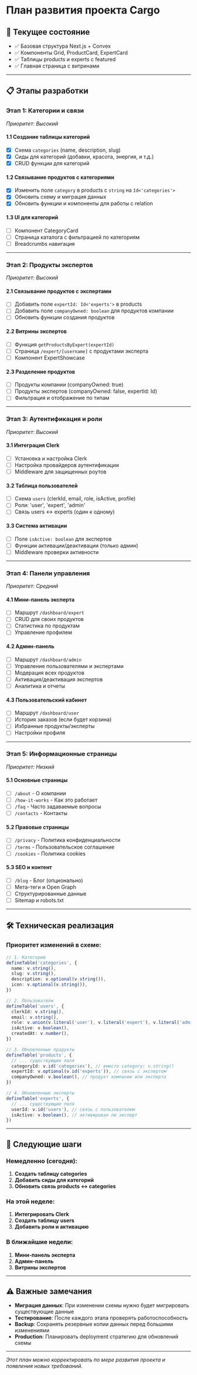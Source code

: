 # План развития проекта Cargo

## 🎯 Текущее состояние

- ✅ Базовая структура Next.js + Convex
- ✅ Компоненты Grid, ProductCard, ExpertCard
- ✅ Таблицы products и experts с featured
- ✅ Главная страница с витринами

---

## 📋 Этапы разработки

### **Этап 1: Категории и связи**

_Приоритет: Высокий_

#### 1.1 Создание таблицы категорий

- [x] Схема `categories` (name, description, slug)
- [x] Сиды для категорий (добавки, красота, энергия, и т.д.)
- [x] CRUD функции для категорий

#### 1.2 Связывание продуктов с категориями

- [x] Изменить поле `category` в products с `string` на `Id<'categories'>`
- [x] Обновить схему и миграция данных
- [x] Обновить функции и компоненты для работы с relation

#### 1.3 UI для категорий

- [ ] Компонент CategoryCard
- [ ] Страница каталога с фильтрацией по категориям
- [ ] Breadcrumbs навигация

---

### **Этап 2: Продукты экспертов**

_Приоритет: Высокий_

#### 2.1 Связывание продуктов с экспертами

- [ ] Добавить поле `expertId: Id<'experts'>` в products
- [ ] Добавить поле `companyOwned: boolean` для продуктов компании
- [ ] Обновить функции создания продуктов

#### 2.2 Витрины экспертов

- [ ] Функция `getProductsByExpert(expertId)`
- [ ] Страница `/expert/[username]` с продуктами эксперта
- [ ] Компонент ExpertShowcase

#### 2.3 Разделение продуктов

- [ ] Продукты компании (companyOwned: true)
- [ ] Продукты экспертов (companyOwned: false, expertId: Id)
- [ ] Фильтрация и отображение по типам

---

### **Этап 3: Аутентификация и роли**

_Приоритет: Высокий_

#### 3.1 Интеграция Clerk

- [ ] Установка и настройка Clerk
- [ ] Настройка провайдеров аутентификации
- [ ] Middleware для защищенных роутов

#### 3.2 Таблица пользователей

- [ ] Схема `users` (clerkId, email, role, isActive, profile)
- [ ] Роли: 'user', 'expert', 'admin'
- [ ] Связь users ↔ experts (один к одному)

#### 3.3 Система активации

- [ ] Поле `isActive: boolean` для экспертов
- [ ] Функции активации/деактивации (только админ)
- [ ] Middleware проверки активности

---

### **Этап 4: Панели управления**

_Приоритет: Средний_

#### 4.1 Мини-панель эксперта

- [ ] Маршрут `/dashboard/expert`
- [ ] CRUD для своих продуктов
- [ ] Статистика по продуктам
- [ ] Управление профилем

#### 4.2 Админ-панель

- [ ] Маршрут `/dashboard/admin`
- [ ] Управление пользователями и экспертами
- [ ] Модерация всех продуктов
- [ ] Активация/деактивация экспертов
- [ ] Аналитика и отчеты

#### 4.3 Пользовательский кабинет

- [ ] Маршрут `/dashboard/user`
- [ ] История заказов (если будет корзина)
- [ ] Избранные продукты/эксперты
- [ ] Настройки профиля

---

### **Этап 5: Информационные страницы**

_Приоритет: Низкий_

#### 5.1 Основные страницы

- [ ] `/about` - О компании
- [ ] `/how-it-works` - Как это работает
- [ ] `/faq` - Часто задаваемые вопросы
- [ ] `/contacts` - Контакты

#### 5.2 Правовые страницы

- [ ] `/privacy` - Политика конфиденциальности
- [ ] `/terms` - Пользовательское соглашение
- [ ] `/cookies` - Политика cookies

#### 5.3 SEO и контент

- [ ] `/blog` - Блог (опционально)
- [ ] Мета-теги и Open Graph
- [ ] Структурированные данные
- [ ] Sitemap и robots.txt

---

## 🛠 Техническая реализация

### Приоритет изменений в схеме:

```typescript
// 1. Категории
defineTable('categories', {
  name: v.string(),
  slug: v.string(),
  description: v.optional(v.string()),
  icon: v.optional(v.string()),
})

// 2. Пользователи
defineTable('users', {
  clerkId: v.string(),
  email: v.string(),
  role: v.union(v.literal('user'), v.literal('expert'), v.literal('admin')),
  isActive: v.boolean(),
  createdAt: v.number(),
})

// 3. Обновленные продукты
defineTable('products', {
  // ... существующие поля
  categoryId: v.id('categories'), // вместо category: v.string()
  expertId: v.optional(v.id('experts')), // связь с экспертом
  companyOwned: v.boolean(), // продукт компании или эксперта
})

// 4. Обновленные эксперты
defineTable('experts', {
  // ... существующие поля
  userId: v.id('users'), // связь с пользователем
  isActive: v.boolean(), // активирован ли эксперт
})
```

---

## 🎯 Следующие шаги

### Немедленно (сегодня):

1. **Создать таблицу categories**
2. **Добавить сиды для категорий**
3. **Обновить связь products ↔ categories**

### На этой неделе:

1. **Интегрировать Clerk**
2. **Создать таблицу users**
3. **Добавить роли и активацию**

### В ближайшие недели:

1. **Мини-панель эксперта**
2. **Админ-панель**
3. **Витрины экспертов**

---

## ⚠️ Важные замечания

- **Миграция данных**: При изменении схемы нужно будет мигрировать существующие данные
- **Тестирование**: После каждого этапа проверять работоспособность
- **Backup**: Сохранять резервные копии данных перед большими изменениями
- **Production**: Планировать deployment стратегию для обновлений схемы

---

_Этот план можно корректировать по мере развития проекта и появления новых требований._
